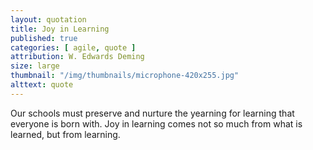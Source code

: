 ```yaml
---
layout: quotation
title: Joy in Learning
published: true
categories: [ agile, quote ]
attribution: W. Edwards Deming
size: large
thumbnail: "/img/thumbnails/microphone-420x255.jpg"
alttext: quote
---
```


Our schools must preserve and nurture the yearning for learning that everyone is born with.
Joy in learning comes not so much from what is learned, but from learning.
